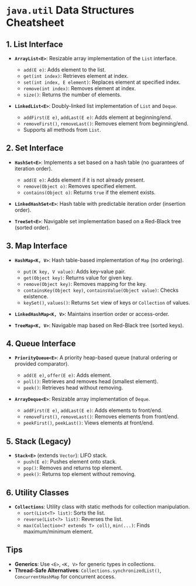 # `java.util` Data Structures Cheatsheet

## 1. **List Interface**  

- **`ArrayList<E>`**: Resizable array implementation of the `List` interface.
  - `add(E e)`: Adds element to the list.
  - `get(int index)`: Retrieves element at index.
  - `set(int index, E element)`: Replaces element at specified index.
  - `remove(int index)`: Removes element at index.
  - `size()`: Returns the number of elements.

- **`LinkedList<E>`**: Doubly-linked list implementation of `List` and `Deque`.
  - `addFirst(E e)`, `addLast(E e)`: Adds element at beginning/end.
  - `removeFirst()`, `removeLast()`: Removes element from beginning/end.
  - Supports all methods from `List`.

## 2. **Set Interface**  

- **`HashSet<E>`**: Implements a set based on a hash table (no guarantees of iteration order).
  - `add(E e)`: Adds element if it is not already present.
  - `remove(Object o)`: Removes specified element.
  - `contains(Object o)`: Returns `true` if the element exists.

- **`LinkedHashSet<E>`**: Hash table with predictable iteration order (insertion order).
- **`TreeSet<E>`**: Navigable set implementation based on a Red-Black tree (sorted order).

## 3. **Map Interface**  

- **`HashMap<K, V>`**: Hash table-based implementation of `Map` (no ordering).
  - `put(K key, V value)`: Adds key-value pair.
  - `get(Object key)`: Returns value for given key.
  - `remove(Object key)`: Removes mapping for the key.
  - `containsKey(Object key)`, `containsValue(Object value)`: Checks existence.
  - `keySet()`, `values()`: Returns `Set` view of keys or `Collection` of values.

- **`LinkedHashMap<K, V>`**: Maintains insertion order or access-order.
- **`TreeMap<K, V>`**: Navigable map based on Red-Black tree (sorted keys).

## 4. **Queue Interface**  

- **`PriorityQueue<E>`**: A priority heap-based queue (natural ordering or provided comparator).
  - `add(E e)`, `offer(E e)`: Adds element.
  - `poll()`: Retrieves and removes head (smallest element).
  - `peek()`: Retrieves head without removing.

- **`ArrayDeque<E>`**: Resizable array implementation of `Deque`.
  - `addFirst(E e)`, `addLast(E e)`: Adds elements to front/end.
  - `removeFirst()`, `removeLast()`: Removes elements from front/end.
  - `peekFirst()`, `peekLast()`: Views elements at front/end.

## 5. **Stack (Legacy)**  

- **`Stack<E>`** (extends `Vector`): LIFO stack.
  - `push(E e)`: Pushes element onto stack.
  - `pop()`: Removes and returns top element.
  - `peek()`: Returns top element without removing.

## 6. **Utility Classes**  

- **`Collections`**: Utility class with static methods for collection manipulation.
  - `sort(List<T> list)`: Sorts the list.
  - `reverse(List<?> list)`: Reverses the list.
  - `max(Collection<? extends T> coll)`, `min(...)`: Finds maximum/minimum element.

## Tips

- **Generics**: Use `<E>`, `<K, V>` for generic types in collections.
- **Thread-Safe Alternatives**: `Collections.synchronizedList()`, `ConcurrentHashMap` for concurrent access.
